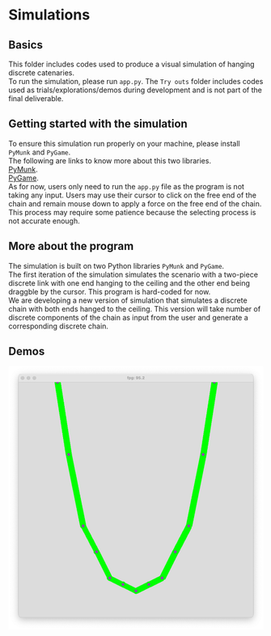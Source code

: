 # Simulations
## Basics
This folder includes codes used to produce a visual simulation of hanging discrete catenaries.  
To run the simulation, please run `app.py`. The `Try outs` folder includes codes used as trials/explorations/demos during development and is not part of the final deliverable.  
## Getting started with the simulation
To ensure this simulation run properly on your machine, please install `PyMunk` and `PyGame`.  
The following are links to know more about this two libraries.  
[PyMunk](https://www.pymunk.org/en/latest/).  
[PyGame](https://www.pygame.org/wiki/GettingStarted).   
As for now, users only need to run the `app.py` file as the program is not taking any input. Users may use their cursor to click on the free end of the chain and remain mouse down to apply a force on the free end of the chain. This process may require some patience because the selecting process is not accurate enough.
## More about the program
The simulation is built on two Python libraries `PyMunk` and `PyGame`.  
The first iteration of the simulation simulates the scenario with a two-piece discrete link with one end hanging to the ceiling and the other end being draggble by the cursor. This program is hard-coded for now.  
We are developing a new version of simulation that simulates a discrete chain with both ends hanged to the ceiling. This version will take number of discrete components of the chain as input from the user and generate a corresponding discrete chain.
## Demos
![alt text](Demos/demo_link_3.png "Title")
